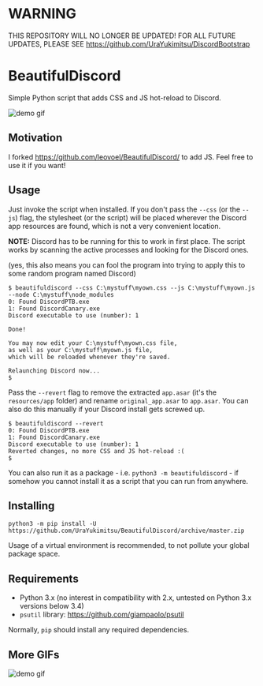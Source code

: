 WARNING
=======
THIS REPOSITORY WILL NO LONGER BE UPDATED!
FOR ALL FUTURE UPDATES, PLEASE SEE 
https://github.com/UraYukimitsu/DiscordBootstrap

BeautifulDiscord
================

Simple Python script that adds CSS and JS hot-reload to Discord.

![demo gif](http://i.imgur.com/xq4HS5f.gif)

## Motivation

I forked https://github.com/leovoel/BeautifulDiscord/ to add JS. Feel free to use it if you want!

## Usage

Just invoke the script when installed. If you don't pass the `--css` (or the `--js`) flag, the stylesheet
(or the script) will be placed wherever the Discord app resources are found, which is not a very convenient
location.

**NOTE:** Discord has to be running for this to work in first place.
The script works by scanning the active processes and looking for the Discord ones.

(yes, this also means you can fool the program into trying to apply this to some random program named Discord)

```
$ beautifuldiscord --css C:\mystuff\myown.css --js C:\mystuff\myown.js --node C:\mystuff\node_modules
0: Found DiscordPTB.exe
1: Found DiscordCanary.exe
Discord executable to use (number): 1

Done!

You may now edit your C:\mystuff\myown.css file,
as well as your C:\mystuff\myown.js file,
which will be reloaded whenever they're saved.

Relaunching Discord now...
$
```

Pass the `--revert` flag to remove the extracted `app.asar` (it's the `resources/app` folder)
and rename `original_app.asar` to `app.asar`. You can also do this manually if your Discord
install gets screwed up.

```
$ beautifuldiscord --revert
0: Found DiscordPTB.exe
1: Found DiscordCanary.exe
Discord executable to use (number): 1
Reverted changes, no more CSS and JS hot-reload :(
$
```

You can also run it as a package - i.e. `python3 -m beautifuldiscord` - if somehow you cannot
install it as a script that you can run from anywhere.

## Installing

```
python3 -m pip install -U https://github.com/UraYukimitsu/BeautifulDiscord/archive/master.zip
```

Usage of a virtual environment is recommended, to not pollute your global package space.

## Requirements

- Python 3.x (no interest in compatibility with 2.x, untested on Python 3.x versions below 3.4)
- `psutil` library: https://github.com/giampaolo/psutil

Normally, `pip` should install any required dependencies.

## More GIFs

![demo gif](http://i.imgur.com/w0bQOJ6.gif)

